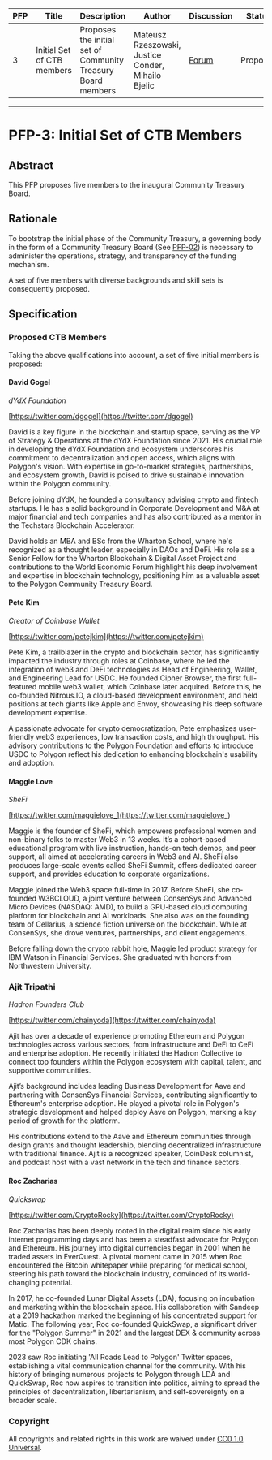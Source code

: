 | PFP               | Title                           | Description          | Author                        | Discussion | Status | Type                                     | Date                  |
|-------------------|---------------------------------|----------------------|-------------------------------|------------|--------|------------------------------------------|-----------------------|
| 3 | Initial Set of CTB members | Proposes the initial set of Community Treasury Board members | Mateusz Rzeszowski, Justice Conder, Mihailo Bjelic | [Forum](https://forum.polygon.technology/)  | Proposed | Community Treasury Board | 2024-04-11
---

# PFP-3: Initial Set of CTB Members


## Abstract

This PFP proposes five members to the inaugural Community Treasury Board. 


## Rationale

To bootstrap the initial phase of the Community Treasury, a governing body in the form of a Community Treasury Board (See [PFP-02](#)) is necessary to administer the operations, strategy, and transparency of the funding mechanism.

A set of five members with diverse backgrounds and skill sets is consequently proposed. 


## Specification


### Proposed CTB Members

Taking the above qualifications into account, a set of five initial members is proposed:


#### David Gogel 

_dYdX Foundation_

[https://twitter.com/dgogel](https://twitter.com/dgogel) 

David is a key figure in the blockchain and startup space, serving as the VP of Strategy & Operations at the dYdX Foundation since 2021. His crucial role in developing the dYdX Foundation and ecosystem underscores his commitment to decentralization and open access, which aligns with Polygon's vision. With expertise in go-to-market strategies, partnerships, and ecosystem growth, David is poised to drive sustainable innovation within the Polygon community.

Before joining dYdX, he founded a consultancy advising crypto and fintech startups. He has a solid background in Corporate Development and M&A at major financial and tech companies and has also contributed as a mentor in the Techstars Blockchain Accelerator.

David holds an MBA and BSc from the Wharton School, where he's recognized as a thought leader, especially in DAOs and DeFi. His role as a Senior Fellow for the Wharton Blockchain & Digital Asset Project and contributions to the World Economic Forum highlight his deep involvement and expertise in blockchain technology, positioning him as a valuable asset to the Polygon Community Treasury Board.


#### Pete Kim

_Creator of Coinbase Wallet_

[https://twitter.com/petejkim](https://twitter.com/petejkim)

Pete Kim, a trailblazer in the crypto and blockchain sector, has significantly impacted the industry through roles at Coinbase, where he led the integration of web3 and DeFi technologies as Head of Engineering, Wallet, and Engineering Lead for USDC. He founded Cipher Browser, the first full-featured mobile web3 wallet, which Coinbase later acquired. Before this, he co-founded Nitrous.IO, a cloud-based development environment, and held positions at tech giants like Apple and Envoy, showcasing his deep software development expertise.

A passionate advocate for crypto democratization, Pete emphasizes user-friendly web3 experiences, low transaction costs, and high throughput. His advisory contributions to the Polygon Foundation and efforts to introduce USDC to Polygon reflect his dedication to enhancing blockchain's usability and adoption.


#### Maggie Love

_SheFi_

[https://twitter.com/maggielove_](https://twitter.com/maggielove_)

Maggie is the founder of SheFi, which empowers professional women and non-binary folks to master Web3 in 13 weeks. It’s a cohort-based educational program with live instruction, hands-on tech demos, and peer support, all aimed at accelerating careers in Web3 and AI. SheFi also produces large-scale events called SheFi Summit, offers dedicated career support, and provides education to corporate organizations. 

Maggie joined the Web3 space full-time in 2017. Before SheFi, she co-founded W3BCLOUD, a joint venture between ConsenSys and Advanced Micro Devices (NASDAQ: AMD), to build a GPU-based cloud computing platform for blockchain and AI workloads. She also was on the founding team of Cellarius, a science fiction universe on the blockchain. While at ConsenSys, she drove ventures, partnerships, and client engagements. 

Before falling down the crypto rabbit hole, Maggie led product strategy for IBM Watson in Financial Services. She graduated with honors from Northwestern University. 


### Ajit Tripathi

_Hadron Founders Club_

[https://twitter.com/chainyoda](https://twitter.com/chainyoda) 

Ajit has over a decade of experience promoting Ethereum and Polygon technologies across various sectors, from infrastructure and DeFi to CeFi and enterprise adoption. He recently initiated the Hadron Collective to connect top founders within the Polygon ecosystem with capital, talent, and supportive communities. 

Ajit’s background includes leading Business Development for Aave and partnering with ConsenSys Financial Services, contributing significantly to Ethereum's enterprise adoption. He played a pivotal role in Polygon's strategic development and helped deploy Aave on Polygon, marking a key period of growth for the platform.

His contributions extend to the Aave and Ethereum communities through design grants and thought leadership, blending decentralized infrastructure with traditional finance. Ajit is a recognized speaker, CoinDesk columnist, and podcast host with a vast network in the tech and finance sectors.


#### Roc Zacharias

_Quickswap_

[https://twitter.com/CryptoRocky](https://twitter.com/CryptoRocky) 

Roc Zacharias has been deeply rooted in the digital realm since his early internet programming days and has been a steadfast advocate for Polygon and Ethereum. His journey into digital currencies began in 2001 when he traded assets in EverQuest. A pivotal moment came in 2015 when Roc encountered the Bitcoin whitepaper while preparing for medical school, steering his path toward the blockchain industry, convinced of its world-changing potential.

In 2017, he co-founded Lunar Digital Assets (LDA), focusing on incubation and marketing within the blockchain space. His collaboration with Sandeep at a 2019 hackathon marked the beginning of his concentrated support for Matic. The following year, Roc co-founded QuickSwap, a significant driver for the "Polygon Summer" in 2021 and the largest DEX & community across most Polygon CDK chains.

2023 saw Roc initiating 'All Roads Lead to Polygon' Twitter spaces, establishing a vital communication channel for the community. With his history of bringing numerous projects to Polygon through LDA and QuickSwap, Roc now aspires to transition into politics, aiming to spread the principles of decentralization, libertarianism, and self-sovereignty on a broader scale.


### Copyright

All copyrights and related rights in this work are waived under [CC0 1.0 Universal](https://creativecommons.org/publicdomain/zero/1.0/legalcode).
